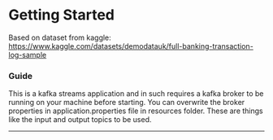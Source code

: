# Getting Started

Based on dataset from kaggle: https://www.kaggle.com/datasets/demodatauk/full-banking-transaction-log-sample

### Guide
This is a kafka streams application and in such requires a kafka broker to be running on your machine before starting. 
You can overwrite the broker properties in application.properties file in resources folder. These are things like the input and output topics to be used. 

--- 


